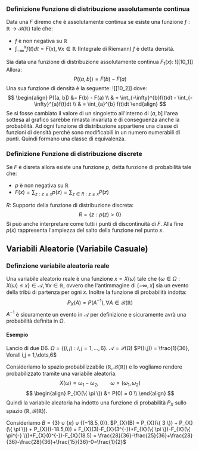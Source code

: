 ### Definizione Funzione di distribuzione assolutamente continua
Data una $F$ diremo che è assolutamente continua se esiste una funzione $f:\mathbb{R} \rightarrow \mathcal{B}(\mathbb{R})$ tale che:
- $f$ è non negativa su $\mathbb{R}$
- $\int_{-\infty}^{x}f(t)dt=F(x), \forall x \in \mathbb{R}$ (Integrale di Riemann)
$f$ è detta densità.

Sia data una funzione di distribuzione assolutamente continua $F_{1}(x)$:
![[10_1]]
Allora:
$$
P((a,b]) = F(b) - F(a)
$$
Una sua funzione di densità è la seguente:
![[10_2]]
dove:
$$
\begin{align}
P((a, b]) &= F(b) - F(a) \\
 & = \int_{-\infty}^{b}f(t)dt - \int_{-\infty}^{a}f(t)dt \\
 & = \int_{a}^{b} f(t)dt
\end{align}
$$
Se si fosse cambiato il valore di un singoletto all'interno di $(a, b]$ l'area sottesa al grafico sarebbe rimasta invariata e di conseguenza anche la probabilità. Ad ogni funzione di distribuzione appartiene una classe di funzioni di densità perché sono modificabili in un numero numerabili di punti. Quindi formano una classe di equivalenza.

### Definizione Funzione di distribuzione discrete
Se $F$ è disreta allora esiste una funzione $p$, detta funzione di probabilità tale che:
- $p$ è non negativa su $\mathbb{R}$
- $F(x) = \sum_{z : z \leq x} p(z) = \sum_{z\in R: z \leq x} P(z)$

$R$: Supporto della funzione di distribuzione discreta:
$$
R = \{ z : p(z) > 0 \}
$$
Si può anche interpretare come tutti i punti di discontinuità di $F$.
Alla fine $p(x)$ rappresenta l'ampiezza del salto della funzione nel punto $x$.

## Variabili Aleatorie (Variabile Casuale)
### Definzione variabile aleatoria reale
Una variabile aleatorio reale è una funzione $x=X(\omega)$ tale che $\{ \omega \in \Omega:X(\omega) \leq x \} \in \mathcal{A}, \forall x \in \mathbb{R}$, ovvero che l'antimmagine di $(-\infty, x]$ sia un evento della tribù di partenza per ogni $x$.
Inoltre la funzione di probabilità indotta:
$$
P_{X}(A) = P(A^{-1}), \forall A \in \mathcal{B}(\mathbb{R})
$$
$A^{-1}$ è sicuramente un evento in $\mathcal{A}$ per definizione e sicuramente avrà una probabilità definita in $\Omega$.
#### Esempio
Lancio di due D6.
$\Omega=\{ (i, j):i,j = 1,\dots,6 \}$.
$\mathcal{A} = \mathcal{P(\Omega)}$
$P((i,j)) = \frac{1}{36}, \forall i,j = 1,\dots,6$

Consideriamo lo spazio probabilizzabile $(\mathbb{R}, \mathcal{B}(\mathbb{R}))$ e lo vogliamo rendere probabilizzato tramite una variabile aleatoria.
$$
X(\omega) = \omega_{1}- \omega_{2}, \qquad \omega = (\omega_{1}, \omega_{2})
$$
$$
\begin{align}
P_{X}(\{ \pi \}) &= P(0) = 0 \\
\end{align}
$$
Quindi la variabile aleatoria ha indotto una funzione di probabilità $P_{X}$ sullo spazio $(\mathbb{R}, \mathcal{B}(\mathbb{R}))$.

Consideriamo $B = \{ 3 \} \cup \{ \pi \} \cup \{ (-18.5, 0) \}$. $P_{X}(B) = P_{X}(\{ 3 \}) + P_{X}(\{ \pi \}) + P_{X}((-18.5,0)) = F_{X}(3)-F_{X}(3^{-})+F_{X}(\{ \pi \})-F_{X}(\{ \pi^{-} \})+F_{X}(0^{-})-F_{X}(18.5) = \frac{28}{36}-\frac{25}{36}+\frac{28}{36}-\frac{28}{36}+\frac{15}{36}-0=\frac{1}{2}$

